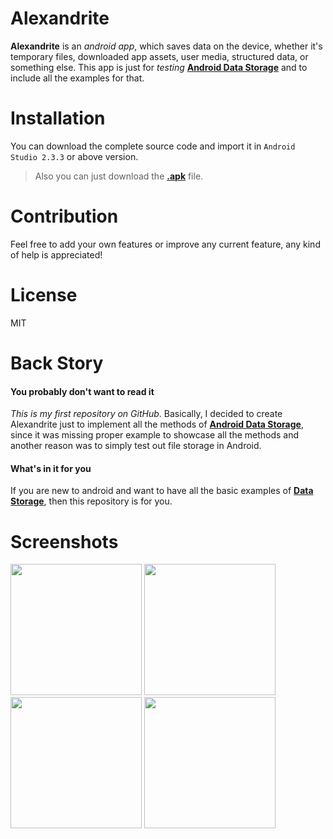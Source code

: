 # Alexandrite
**Alexandrite** is an *android app*, which saves data on the device, whether it's temporary files, downloaded app assets, user media, structured data, or something else. This app is just for *testing* **[Android Data Storage](https://developer.android.com/training/basics/data-storage/index.html)** and to include all the examples for that.

# Installation
You can download the complete source code and import it in `Android Studio 2.3.3` or above version.

> Also you can just download the **[.apk](https://github.com/ramantehlan/Alexandrite/releases/latest)** file.

# Contribution

Feel free to add your own features or improve any current feature, any kind of help is appreciated!

# License

MIT

# Back Story

#### You probably don't want to read it

*This is my first repository on GitHub*. Basically, I decided to create Alexandrite just to implement all the methods of  **[Android Data Storage](https://developer.android.com/training/basics/data-storage/index.html)**, since it was missing proper example to showcase all the methods and another reason was to simply test out file storage in Android.

#### What's in it for you

If you are new to android and want to have all the basic examples of  **[Data Storage](https://developer.android.com/training/basics/data-storage/index.html)**, then this repository is for you.

# Screenshots

<p>
<img src="https://ramantehlan.github.io/Alexandrite/app/src/main/capture.jpg" width="210">
<img src="https://ramantehlan.github.io/Alexandrite/app/src/main/capture2.jpg" width="210">
<img src="https://ramantehlan.github.io/Alexandrite/app/src/main/capture3.jpg" width="210">
<img src="https://ramantehlan.github.io/Alexandrite/app/src/main/capture4.jpg" width="210">
</p>

